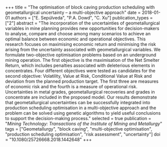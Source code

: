 +++
title = "The optimisation of block caving production scheduling with geometallurgical uncertainty – a multi-objective approach"
date = 2018-01-01
authors = ["E. Sepúlveda", "P.A. Dowd", "C. Xu"]
publication_types = ["2"]
abstract = "The incorporation of the uncertainties of geometallurgical variables in mine planning provides new opportunities for decision-makers to analyse, compare and choose among many scenarios to achieve an optimal balance between economic and operational objectives. This research focuses on maximising economic return and minimising the risk arising from the uncertainty associated with geometallurgical variables. We formulate two-objective optimisation problems based on an underground mining operation. The first objective is the maximisation of the Net Smelter Return, which includes penalties associated with deleterious elements in concentrates. Four different objectives were tested as candidates for the second objective: Volatility, Value at Risk, Conditional Value at Risk and deviation from the planned production target. The first three are measures of economic risk and the fourth is a measure of operational risk. Uncertainties in metal grades, geometallurgical recoveries and grades in concentrate are included in the proposed model. Our results demonstrate that geometallurgical uncertainties can be successfully integrated into production scheduling optimisation in a multi-objective approach and the problem can be solved using genetic algorithms to yield useful conclusions to support the decision-making process."
selected = true
publication = "*Mining Technology: Transactions of the Institute of Mining and Metallurgy*"
tags = ["Geometallurgy", "block caving", "multi-objective optimisation", "production scheduling optimisation", "risk assessment", "uncertainty"]
doi = "10.1080/25726668.2018.1442648"
+++
